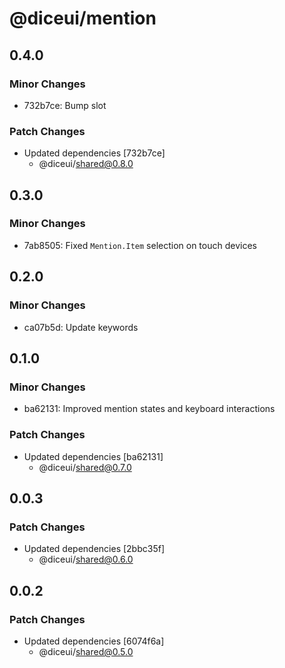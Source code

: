 # @diceui/mention

## 0.4.0

### Minor Changes

- 732b7ce: Bump slot

### Patch Changes

- Updated dependencies [732b7ce]
  - @diceui/shared@0.8.0

## 0.3.0

### Minor Changes

- 7ab8505: Fixed `Mention.Item` selection on touch devices

## 0.2.0

### Minor Changes

- ca07b5d: Update keywords

## 0.1.0

### Minor Changes

- ba62131: Improved mention states and keyboard interactions

### Patch Changes

- Updated dependencies [ba62131]
  - @diceui/shared@0.7.0

## 0.0.3

### Patch Changes

- Updated dependencies [2bbc35f]
  - @diceui/shared@0.6.0

## 0.0.2

### Patch Changes

- Updated dependencies [6074f6a]
  - @diceui/shared@0.5.0
